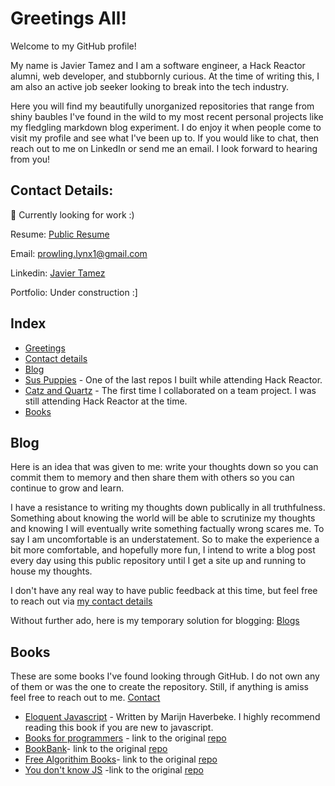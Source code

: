 # <a id="greetings"></a> Greetings All!
Welcome to my GitHub profile!

My name is Javier Tamez and I am a software engineer, a Hack Reactor alumni, web developer, and stubbornly curious. At the time of writing this, I am also an active job seeker looking to break into the tech industry.

Here you will find my beautifully unorganized repositories that range from shiny baubles I've found in the wild to my most recent personal projects like my fledgling markdown blog experiment. I do enjoy it when people come to visit my profile and see what I've been up to. If you would like to chat, then reach out to me on LinkedIn or send me an email. I look forward to hearing from you!

## <a id="contact-me"></a> Contact Details:
🌱 Currently looking for work :)

Resume: [Public Resume](https://docs.google.com/document/d/108FOg323Tvo0_gLL_rF1ExxItyJYgDeS3QqVsiDcmH8/edit?usp=sharing)

Email: [prowling.lynx1@gmail.com](prowling.lynx1@gmail.com)

Linkedin: [Javier Tamez](https://www.linkedin.com/in/javier-tamez/)

Portfolio: Under construction :]

## Index
- [Greetings](#greetings)
- [Contact details](#contact-me)
- [Blog](#blog)
- [Sus Puppies](https://github.com/Shady-Wolves/Sus-Puppies) - One of the last repos I built while attending Hack Reactor.
- [Catz and Quartz](https://github.com/Team-Quartz/Front-End-Capstone) - The first time I collaborated on a team project. I was still attending Hack Reactor at the time.
- [Books](#booksq:)

## <a id="blog"></a> Blog
Here is an idea that was given to me: write your thoughts down so you can commit them to memory and then share them with others so you can continue to grow and learn.

I have a resistance to writing my thoughts down publically in all truthfulness. Something about knowing the world will be able to scrutinize my thoughts and knowing I will eventually write something factually wrong scares me. To say I am uncomfortable is an understatement. So to make the experience a bit more comfortable, and hopefully more fun, I intend to write a blog post every day using this public repository until I get a site up and running to house my thoughts.

I don't have any real way to have public feedback at this time, but feel free to reach out via [my contact details](#contact-me)

Without further ado, here is my temporary solution for blogging: [Blogs](https://github.com/ProwlingLynx)

## <a id="books"></a> Books
These are some books I've found looking through GitHub. I do not own any of them or was the one to create the repository. Still, if anything is amiss feel free to reach out to me. [Contact](#contact-me)
- [Eloquent Javascript](https://eloquentjavascript.net/) - Written by Marijn Haverbeke. I highly recommend reading this book if you are new to javascript.
- [Books for programmers](https://github.com/ProwlingLynx/Book-For-Programmers/tree/master) - link to the original [repo](https://github.com/rajucs/Book-For-Programmers)
- [BookBank](https://github.com/ProwlingLynx/BookBank)- link to the original [repo](https://github.com/ajitpal/BookBank)
- [Free Algorithim Books](https://github.com/ProwlingLynx/Free-Algorithm-Books)- link to the original [repo](https://github.com/cjbt/Free-Algorithm-Books)
- [You don't know JS](https://github.com/ProwlingLynx/You-Dont-Know-JS) -link to the original [repo](https://github.com/getify/You-Dont-Know-JS)

<!-- https://api.github.com/repos/:owner/:repo/contents/:path -->

<!--
**ProwlingLynx/ProwlingLynx** is a ✨ _special_ ✨ repository because its `README.md` (this file) appears on your GitHub profile.

Here are some ideas to get you started:

- 🔭 I’m currently working on ...
- 🌱 I’m currently learning ...
- 👯 I’m looking to collaborate on ...
- 🤔 I’m looking for help with ...
- 💬 Ask me about ...
- 📫 How to reach me: ...
- 😄 Pronouns: ...
- ⚡ Fun fact: ...
-->
